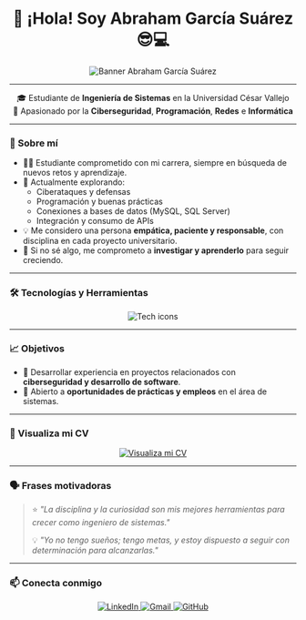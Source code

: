 <h1 align="center">👋 ¡Hola! Soy Abraham García Suárez 😎💻</h1>

<!-- Banner principal -->
<p align="center">
  <img src="https://capsule-render.vercel.app/api?type=rect&color=0A192F&height=100&section=header&text=Abraham%20García%20Suárez%20—%20Ingeniería%20de%20Sistemas&fontColor=00CFFF&fontSize=28&animation=fadeIn&desc=Ciberseguridad%20%7C%20Programación%20%7C%20Redes&descAlignY=75&descAlign=50" alt="Banner Abraham García Suárez" />
</p>

---

<p align="center">
  🎓 Estudiante de <strong>Ingeniería de Sistemas</strong> en la Universidad César Vallejo <br>
  🔐 Apasionado por la <strong>Ciberseguridad</strong>, <strong>Programación</strong>, <strong>Redes</strong> e <strong>Informática</strong> <br>
</p>

---

### 🚀 Sobre mí
- 🧑‍💻 Estudiante comprometido con mi carrera, siempre en búsqueda de nuevos retos y aprendizaje.  
- 🧐 Actualmente explorando:
  - Ciberataques y defensas
  - Programación y buenas prácticas
  - Conexiones a bases de datos (MySQL, SQL Server)
  - Integración y consumo de APIs
- 💡 Me considero una persona **empática, paciente y responsable**, con disciplina en cada proyecto universitario.  
- 🔎 Si no sé algo, me comprometo a **investigar y aprenderlo** para seguir creciendo.  

---

### 🛠️ Tecnologías y Herramientas
<p align="center">
  <img src="https://skillicons.dev/icons?i=python,java,php,mysql,html,css,javascript,git,github,linux" alt="Tech icons" />
</p>

---

### 📈 Objetivos
- 💪 Desarrollar experiencia en proyectos relacionados con **ciberseguridad y desarrollo de software**.  
- 🫡 Abierto a **oportunidades de prácticas y empleos** en el área de sistemas.  

---

### 📄 Visualiza mi CV
<p align="center">
  <a href="https://drive.google.com/file/d/1ageYHZNs8bojKu7TBg2wOJOFPzb9V8mk/view?usp=sharing" target="_blank" rel="noopener">
    <img src="https://img.shields.io/badge/📄%20Visualiza%20mi%20CV-0A192F?style=for-the-badge&logo=adobeacrobatreader&logoColor=white" alt="Visualiza mi CV">
  </a>
</p>

---

### 🗣️ Frases motivadoras
> ⭐ *"La disciplina y la curiosidad son mis mejores herramientas para crecer como ingeniero de sistemas."*  
>  
> 💡 *"Yo no tengo sueños; tengo metas, y estoy dispuesto a seguir con determinación para alcanzarlas."*

---

### 📫 Conecta conmigo
<p align="center">
  <a href="https://www.linkedin.com/in/abraham-g-s-6b7838300/" target="_blank" rel="noopener">
    <img src="https://img.shields.io/badge/LinkedIn-0A66C2?style=for-the-badge&logo=linkedin&logoColor=white" alt="LinkedIn">
  </a>
  <a href="mailto:abrahagarcia346578xd@gmail.com">
    <img src="https://img.shields.io/badge/Gmail-D14836?style=for-the-badge&logo=gmail&logoColor=white" alt="Gmail">
  </a>
  <a href="https://github.com/abrahamxd20" target="_blank" rel="noopener">
    <img src="https://img.shields.io/badge/GitHub-171515?style=for-the-badge&logo=github&logoColor=white" alt="GitHub">
  </a>
</p>
